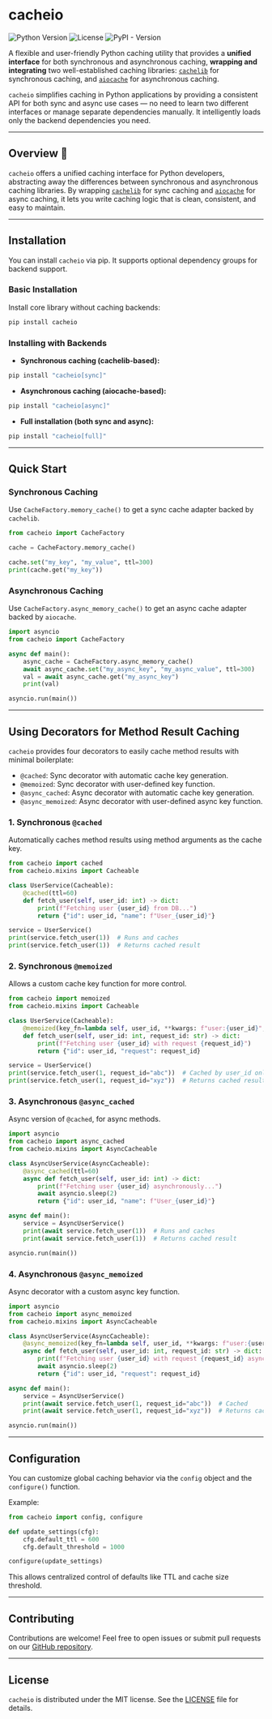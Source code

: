 # cacheio
![Python Version](https://img.shields.io/badge/python-3.10%2B-blue) ![License](https://img.shields.io/github/license/bnlucas/cacheio) ![PyPI - Version](https://img.shields.io/pypi/v/cacheio)

A flexible and user-friendly Python caching utility that provides a **unified interface** for both synchronous and asynchronous caching, **wrapping and integrating** two well-established caching libraries: [`cachelib`](https://github.com/pallets/cachelib) for synchronous caching, and [`aiocache`](https://github.com/aio-libs/aiocache) for asynchronous caching.

`cacheio` simplifies caching in Python applications by providing a consistent API for both sync and async use cases — no need to learn two different interfaces or manage separate dependencies manually. It intelligently loads only the backend dependencies you need.

---

## Overview 🚀

`cacheio` offers a unified caching interface for Python developers, abstracting away the differences between synchronous and asynchronous caching libraries. By wrapping [`cachelib`](https://github.com/pallets/cachelib) for sync caching and [`aiocache`](https://github.com/aio-libs/aiocache) for async caching, it lets you write caching logic that is clean, consistent, and easy to maintain.

---

## Installation

You can install `cacheio` via pip. It supports optional dependency groups for backend support.

### Basic Installation

Install core library without caching backends:

```bash
pip install cacheio
```

### Installing with Backends

- **Synchronous caching (cachelib-based):**

```bash
pip install "cacheio[sync]"
```

- **Asynchronous caching (aiocache-based):**

```bash
pip install "cacheio[async]"
```

- **Full installation (both sync and async):**

```bash
pip install "cacheio[full]"
```

---

## Quick Start

### Synchronous Caching

Use `CacheFactory.memory_cache()` to get a sync cache adapter backed by `cachelib`.

```python
from cacheio import CacheFactory

cache = CacheFactory.memory_cache()

cache.set("my_key", "my_value", ttl=300)
print(cache.get("my_key"))
```

### Asynchronous Caching

Use `CacheFactory.async_memory_cache()` to get an async cache adapter backed by `aiocache`.

```python
import asyncio
from cacheio import CacheFactory

async def main():
    async_cache = CacheFactory.async_memory_cache()
    await async_cache.set("my_async_key", "my_async_value", ttl=300)
    val = await async_cache.get("my_async_key")
    print(val)

asyncio.run(main())
```

---

## Using Decorators for Method Result Caching

`cacheio` provides four decorators to easily cache method results with minimal boilerplate:

- `@cached`: Sync decorator with automatic cache key generation.
- `@memoized`: Sync decorator with user-defined key function.
- `@async_cached`: Async decorator with automatic cache key generation.
- `@async_memoized`: Async decorator with user-defined async key function.

### 1. Synchronous `@cached`

Automatically caches method results using method arguments as the cache key.

```python
from cacheio import cached
from cacheio.mixins import Cacheable

class UserService(Cacheable):
    @cached(ttl=60)
    def fetch_user(self, user_id: int) -> dict:
        print(f"Fetching user {user_id} from DB...")
        return {"id": user_id, "name": f"User_{user_id}"}

service = UserService()
print(service.fetch_user(1))  # Runs and caches
print(service.fetch_user(1))  # Returns cached result
```

### 2. Synchronous `@memoized`

Allows a custom cache key function for more control.

```python
from cacheio import memoized
from cacheio.mixins import Cacheable

class UserService(Cacheable):
    @memoized(key_fn=lambda self, user_id, **kwargs: f"user:{user_id}", ttl=60)
    def fetch_user(self, user_id: int, request_id: str) -> dict:
        print(f"Fetching user {user_id} with request {request_id}")
        return {"id": user_id, "request": request_id}

service = UserService()
print(service.fetch_user(1, request_id="abc"))  # Cached by user_id only
print(service.fetch_user(1, request_id="xyz"))  # Returns cached result (same key)
```

### 3. Asynchronous `@async_cached`

Async version of `@cached`, for async methods.

```python
import asyncio
from cacheio import async_cached
from cacheio.mixins import AsyncCacheable

class AsyncUserService(AsyncCacheable):
    @async_cached(ttl=60)
    async def fetch_user(self, user_id: int) -> dict:
        print(f"Fetching user {user_id} asynchronously...")
        await asyncio.sleep(2)
        return {"id": user_id, "name": f"User_{user_id}"}

async def main():
    service = AsyncUserService()
    print(await service.fetch_user(1))  # Runs and caches
    print(await service.fetch_user(1))  # Returns cached result

asyncio.run(main())
```

### 4. Asynchronous `@async_memoized`

Async decorator with a custom async key function.

```python
import asyncio
from cacheio import async_memoized
from cacheio.mixins import AsyncCacheable

class AsyncUserService(AsyncCacheable):
    @async_memoized(key_fn=lambda self, user_id, **kwargs: f"user:{user_id}", ttl=60)
    async def fetch_user(self, user_id: int, request_id: str) -> dict:
        print(f"Fetching user {user_id} with request {request_id} asynchronously...")
        await asyncio.sleep(2)
        return {"id": user_id, "request": request_id}

async def main():
    service = AsyncUserService()
    print(await service.fetch_user(1, request_id="abc"))  # Cached
    print(await service.fetch_user(1, request_id="xyz"))  # Returns cached result

asyncio.run(main())
```

---

## Configuration

You can customize global caching behavior via the `config` object and the `configure()` function.

Example:

```python
from cacheio import config, configure

def update_settings(cfg):
    cfg.default_ttl = 600
    cfg.default_threshold = 1000

configure(update_settings)
```

This allows centralized control of defaults like TTL and cache size threshold.

---

## Contributing

Contributions are welcome! Feel free to open issues or submit pull requests on our [GitHub repository](https://github.com/bnlucas/cacheio).

---

## License

`cacheio` is distributed under the MIT license. See the [LICENSE](https://github.com/bnlucas/cacheio/blob/main/LICENSE) file for details.
